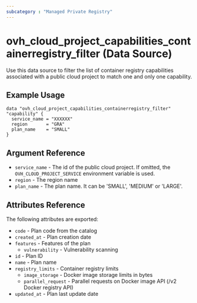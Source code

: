```yaml
---
subcategory : "Managed Private Registry"
---
```


# ovh_cloud_project_capabilities_containerregistry_filter (Data Source)

Use this data source to filter the list of container registry capabilities associated with a public cloud project to match one and only one capability.

## Example Usage

```hcl
data "ovh_cloud_project_capabilities_containerregistry_filter" "capability" {
  service_name = "XXXXXX"
  region       = "GRA"
  plan_name    = "SMALL"
}
```

## Argument Reference


* `service_name` - The id of the public cloud project. If omitted,
    the `OVH_CLOUD_PROJECT_SERVICE` environment variable is used. 
* `region` - The region name
* `plan_name` - The plan name. It can be 'SMALL', 'MEDIUM' or 'LARGE'.

## Attributes Reference

The following attributes are exported:

* `code` - Plan code from the catalog
* `created_at` - Plan creation date
* `features` - Features of the plan
  * `vulnerability` - Vulnerability scanning
* `id` - Plan ID
* `name` - Plan name
* `registry_limits` - Container registry limits
  * `image_storage` - Docker image storage limits in bytes
  * `parallel_request` - Parallel requests on Docker image API (/v2 Docker registry API)
* `updated_at` - Plan last update date
